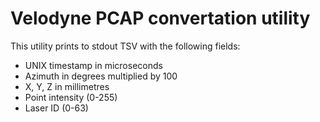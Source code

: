 # Velodyne PCAP convertation utility

This utility prints to stdout TSV with the following fields:
- UNIX timestamp in microseconds
- Azimuth in degrees multiplied by 100
- X, Y, Z in millimetres
- Point intensity (0-255)
- Laser ID (0-63)

